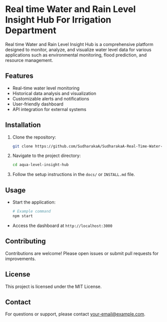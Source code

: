 # Real time Water and Rain Level Insight Hub For Irrigation Department

Real time Water and Rain Level Insight Hub is a comprehensive platform designed to monitor, analyze, and visualize water level data for various applications such as environmental monitoring, flood prediction, and resource management.

## Features

- Real-time water level monitoring
- Historical data analysis and visualization
- Customizable alerts and notifications
- User-friendly dashboard
- API integration for external systems

## Installation

1. Clone the repository:
    ```bash
    git clone https://github.com/SudharakaA/SudharakaA-Real-Time-Water-Level-
    ```
2. Navigate to the project directory:
    ```bash
    cd aqua-level-insight-hub
    ```
3. Follow the setup instructions in the `docs/` or `INSTALL.md` file.

## Usage

- Start the application:
  ```bash
  # Example command
  npm start
  ```
- Access the dashboard at `http://localhost:3000`

## Contributing

Contributions are welcome! Please open issues or submit pull requests for improvements.

## License

This project is licensed under the MIT License.

## Contact

For questions or support, please contact [your-email@example.com](mailto:your-email@example.com).
